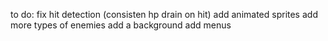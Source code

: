 to do:
  fix hit detection (consisten hp drain on hit)
  add animated sprites
  add more types of enemies
  add a background
  add menus
